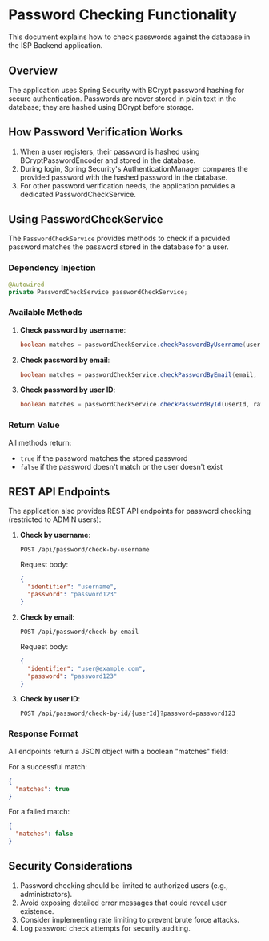 # Password Checking Functionality

This document explains how to check passwords against the database in the ISP Backend application.

## Overview

The application uses Spring Security with BCrypt password hashing for secure authentication. Passwords are never stored in plain text in the database; they are hashed using BCrypt before storage.

## How Password Verification Works

1. When a user registers, their password is hashed using BCryptPasswordEncoder and stored in the database.
2. During login, Spring Security's AuthenticationManager compares the provided password with the hashed password in the database.
3. For other password verification needs, the application provides a dedicated PasswordCheckService.

## Using PasswordCheckService

The `PasswordCheckService` provides methods to check if a provided password matches the password stored in the database for a user.

### Dependency Injection

```java
@Autowired
private PasswordCheckService passwordCheckService;
```

### Available Methods

1. **Check password by username**:
   ```java
   boolean matches = passwordCheckService.checkPasswordByUsername(username, rawPassword);
   ```

2. **Check password by email**:
   ```java
   boolean matches = passwordCheckService.checkPasswordByEmail(email, rawPassword);
   ```

3. **Check password by user ID**:
   ```java
   boolean matches = passwordCheckService.checkPasswordById(userId, rawPassword);
   ```

### Return Value

All methods return:
- `true` if the password matches the stored password
- `false` if the password doesn't match or the user doesn't exist

## REST API Endpoints

The application also provides REST API endpoints for password checking (restricted to ADMIN users):

1. **Check by username**:
   ```
   POST /api/password/check-by-username
   ```
   Request body:
   ```json
   {
     "identifier": "username",
     "password": "password123"
   }
   ```

2. **Check by email**:
   ```
   POST /api/password/check-by-email
   ```
   Request body:
   ```json
   {
     "identifier": "user@example.com",
     "password": "password123"
   }
   ```

3. **Check by user ID**:
   ```
   POST /api/password/check-by-id/{userId}?password=password123
   ```

### Response Format

All endpoints return a JSON object with a boolean "matches" field:

For a successful match:
```json
{
  "matches": true
}
```

For a failed match:
```json
{
  "matches": false
}
```

## Security Considerations

1. Password checking should be limited to authorized users (e.g., administrators).
2. Avoid exposing detailed error messages that could reveal user existence.
3. Consider implementing rate limiting to prevent brute force attacks.
4. Log password check attempts for security auditing.
